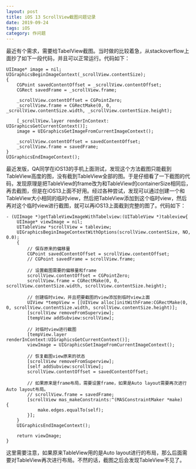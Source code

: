 ```yaml
---
layout: post
title: iOS 13 ScrollView截图问题记录
date: 2019-09-24
tags: iOS
category: 作问题
---
```

最近有个需求，需要给TabelView截图。当时做的比较着急，从stackoverflow上面抄了如下一段代码，并且可以正常运行。代码如下：
```objc
UIImage* image = nil;
UIGraphicsBeginImageContext(_scrollView.contentSize);
{
	CGPoint savedContentOffset = _scrollView.contentOffset;
	CGRect savedFrame = _scrollView.frame;

	_scrollView.contentOffset = CGPointZero;
	_scrollView.frame = CGRectMake(0, 0, _scrollView.contentSize.width, _scrollView.contentSize.height);

	[_scrollView.layer renderInContext: UIGraphicsGetCurrentContext()];     
	image = UIGraphicsGetImageFromCurrentImageContext();

	_scrollView.contentOffset = savedContentOffset;
	_scrollView.frame = savedFrame;
}
UIGraphicsEndImageContext();
```
最近发版，QA同学在iOS13的手机上面测试，发现这个方法截图只能截到TableView高度的图，没有截到TableView全部的图。于是仔细看了一下截图的代码，发现原理是把TableView的frame改为和TableView的containerSize相同后，再去截图，但是在iOS13上面不好用。经过各种尝试，发现可以通过创建一个和TableView大小相同的临时view，然后把TableView添加到这个临时view，然后再对这个临时view进行截图，就可以再iOS13上面截到完整的图了。代码如下：
```
- (UIImage *)getTableViewImageWithTabelview:(UITableView *)tableview{
    UIImage* viewImage = nil;
    UITableView *scrollView = tableview;
    UIGraphicsBeginImageContextWithOptions(scrollView.contentSize, NO, 0.0);
    {
		// 保存原来的偏移量
        CGPoint savedContentOffset = scrollView.contentOffset;
        // CGPoint savedFrame = scrollView.frame;

		// 设置截图需要的偏移量和frame
        scrollView.contentOffset = CGPointZero;
        scrollView.frame = CGRectMake(0, 0, scrollView.contentSize.width, scrollView.contentSize.height);
        
		// 创建临时view，并且把要截图的view添加到临时view上面
        UIView *tempView = [[UIView alloc]initWithFrame:CGRectMake(0, 0, scrollView.contentSize.width, scrollView.contentSize.height)];
        [scrollView removeFromSuperview];
        [tempView addSubview:scrollView];
        
		// 对临时view进行截图
        [tempView.layer renderInContext:UIGraphicsGetCurrentContext()];
        viewImage = UIGraphicsGetImageFromCurrentImageContext();
        
		// 恢复截图view原来的状态
        [scrollView removeFromSuperview];
        [self addSubview:scrollView];
        scrollView.contentOffset = savedContentOffset;

		// 如果原来是frame布局，需要设置frame，如果是Auto layout需要再次进行Auto layout布局。
		// scrollView.frame = savedFrame;
        [scrollView mas_makeConstraints:^(MASConstraintMaker *make) 	{
            make.edges.equalTo(self);
        }];
    }
    UIGraphicsEndImageContext();
    
    return viewImage;
}
```
这里需要注意，如果原来TableView用的是Auto layout进行的布局，那么后面需要对TableView再次进行布局。不然的话，截图之后会发现TableView不见了。